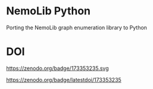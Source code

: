# NemoLib Python

Porting the NemoLib graph enumeration library to Python

# DOI
https://zenodo.org/badge/173353235.svg

https://zenodo.org/badge/latestdoi/173353235
